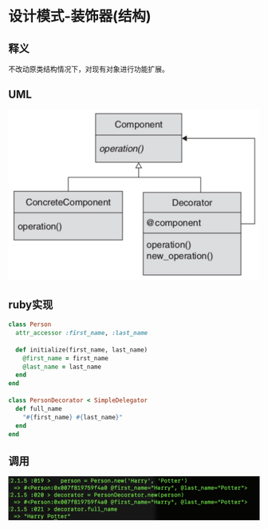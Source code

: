 # 设计模式-装饰器(结构)
## 释义
不改动原类结构情况下，对现有对象进行功能扩展。
## UML
![image](./pattern_decorator_uml.png)
## ruby实现

```ruby
class Person
  attr_accessor :first_name, :last_name

  def initialize(first_name, last_name)
    @first_name = first_name
    @last_name = last_name
  end
end

class PersonDecorator < SimpleDelegator
  def full_name
    "#{first_name} #{last_name}"
  end
end
```
## 调用
![image](./pattern_decorator.png)
